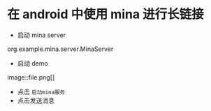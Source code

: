 # 在 android 中使用 mina 进行长链接

* 启动 mina server

org.example.mina.server.MinaServer

* 启动 demo

image::file.png[]

* 点击 `启动mina服务`
* 点击发送消息
